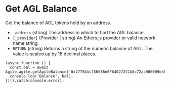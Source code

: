 # Get AGL Balance

Get the balance of AGL tokens held by an address.

* `_address` \(string\) The address in which to find the AGL balance.
* `[_provider]` \(Provider \| string\) An Ethers.js provider or valid network name string.
* `RETURN` \(string\) Returns a string of the numeric balance of AGL. The value is scaled up by 18 decimal places.

```text
(async function () {
  const bal = await Agile.agile.getAgileBalance('0x2775b1c75658Be0F640272CCb8c72ac986009e38');
  console.log('Balance', bal);
})().catch(console.error);
```

